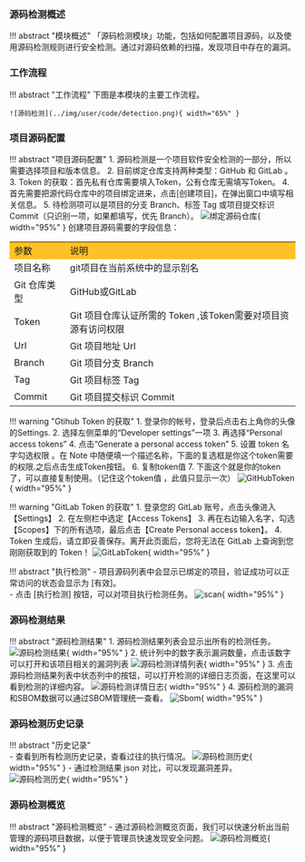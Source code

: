 
### 源码检测概述

!!! abstract "模块概述"
    「源码检测模块」功能，包括如何配置项目源码，以及使用源码检测规则进行安全检测。通过对源码依赖的扫描，发现项目中存在的漏洞。

### 工作流程

!!! abstract "工作流程"
    下图是本模块的主要工作流程。

    ![源码检测](../img/user/code/detection.png){ width="65%" }

### 项目源码配置

!!! abstract "项目源码配置"
    1. 源码检测是一个项目软件安全检测的一部分，所以需要选择项目和版本信息。
    2. 目前绑定仓库支持两种类型：GitHub 和 GitLab 。
    3. Token 的获取：首先私有仓库需要填入Token，公有仓库无需填写Token。
    4. 首先需要把源代码仓库中的项目绑定进来，点击[创建项目]，在弹出窗口中填写相关信息。
    5. 待检测项可以是项目的分支 Branch、标签 Tag 或项目提交标识 Commit（只识别一项，如果都填写，优先 Branch）。
    ![绑定源码仓库](../img/user/code/add_code_repo.jpg){ width="95%" }
    创建项目源码需要的字段信息：
    <table>
        <tr bgcolor=#FFC125>
            <td>参数</td> 
            <td>说明</td>
       </tr>
        <tr>
            <td>项目名称</td>
            <td>git项目在当前系统中的显示别名</td>
        </tr>
        <tr>
            <td>Git 仓库类型</td>
            <td>GitHub或GitLab</td>
        </tr>
        <tr>
            <td>Token</td>
            <td>Git 项目仓库认证所需的 Token ,该Token需要对项目资源有访问权限</td>
        </tr>
        <tr>
            <td>Url</td>
            <td>Git 项目地址 Url</td>
        </tr>
        <tr>
            <td>Branch</td>
            <td>Git 项目分支 Branch</td>
        </tr>
        <tr>
            <td>Tag</td>
            <td>Git 项目标签 Tag</td>
        </tr>
        <tr>
            <td>Commit</td>
            <td>Git 项目提交标识 Commit</td>
        </tr>
    </table>

!!! warning "Gtihub Token 的获取"
    1. 登录你的帐号，登录后点击右上角你的头像的Settings.
    2. 选择左侧菜单的“Developer settings”一项
    3. 再选择“Personal access tokens”
    4. 点击“Generate a personal access token” 
    5. 设置 token 名字勾选权限 。在 Note 中随便填一个描述名称，下面的复选框是你这个token需要的权限.之后点击生成Token按钮。
    6. 复制token值
    7. 下面这个就是你的token了，可以直接复制使用。（记住这个token值 ，此值只显示一次）
    ![GitHubToken](../img/user/code/github_token.jpg){ width="95%" }

!!! warning "GitLab Token 的获取"
    1. 登录您的 GitLab 账号，点击头像进入【Settings】
    2. 在左侧栏中选定【Access Tokens】
    3. 再在右边输入名字，勾选【Scopes】下的所有选项，最后点击【Create Personal access token】。
    4. Token 生成后，请立即妥善保存。离开此页面后，您将无法在 GitLab 上查询到您刚刚获取到的 Token！
    ![GitLabToken](../img/user/code/gitlab_token.png){ width="95%" }

!!! abstract "执行检测"
    - 项目源码列表中会显示已绑定的项目，验证成功可以正常访问的状态会显示为 [有效]。  
    - 点击 [执行检测] 按钮，可以对项目执行检测任务。
    ![scan](../img/user/code/code_scan.png){ width="95%" }

### 源码检测结果

!!! abstract "源码检测结果"
    1. 源码检测结果列表会显示出所有的检测任务。
    ![源码检测结果](../img/user/code/code_scan_result.jpg){ width="95%" }
    2. 统计列中的数字表示漏洞数量，点击该数字可以打开和该项目相关的漏洞列表
    ![源码检测详情列表](../img/user/code/code_result_detail.jpg){ width="95%" }
    3. 点击源码检测结果列表中状态列中的按钮，可以打开检测的详细日志页面，在这里可以看到检测的详细内容。
    ![源码检测详情日志](../img/user/code/code_log_detail.jpg){ width="95%" }
    4. 源码检测的漏洞和SBOM数据可以通过SBOM管理统一查看。
    ![Sbom](../img/user/sbom/sbom_analyze.jpg){ width="95%" }    

### 源码检测历史记录

!!! abstract "历史记录"    
    - 查看到所有检测历史记录，查看过往的执行情况。
    ![源码检测历史](../img/user/code/code_scan_history.jpg){ width="95%" }
    - 通过检测结果 json 对比，可以发现漏洞差异。
    ![源码检测历史](../img/release/0.4.0/code4.png){ width="95%" }

### 源码检测概览

!!! abstract "源码检测概览"
    - 通过源码检测概览页面，我们可以快速分析出当前管理的源码项目数据，以便于管理员快速发现安全问题。
    ![源码检测概览](../img/release/0.4.0/code.png){ width="95%" }
